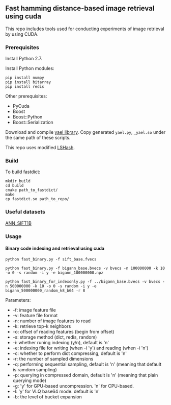 ## Fast hamming distance-based image retrieval using cuda

This repo includes tools used for conducting experiments of image retrieval by using CUDA.

### Prerequisites

Install Python 2.7.

Install Python modules:

    pip install numpy
	pip install bitarray
	pip install redis
	
Other prerequisites:

* PyCuda
* Boost
* Boost::Python
* Boost::Serialization

Download and compile [yael library](https://gforge.inria.fr/projects/yael). Copy generated `yael.py`, `_yael.so` under the same path of these scripts.

This repo uses modified [LSHash](https://github.com/kayzh/LSHash).

### Build

To build fastdict:

    mkdir build
    cd build
    cmake path_to_fastdict/
    make
    cp fastdict.so path_to_repo/

### Useful datasets

[ANN_SIFT1B](http://corpus-texmex.irisa.fr/)


### Usage


#### Binary code indexing and retrieval using cuda

	python fast_binary.py -f sift_base.fvecs

	python fast_binary.py -f bigann_base.bvecs -v bvecs -n 100000000 -k 10 -o 0 -s random -i y -e bigann_100000000.npz

    python fast_binary_for_indexonly.py -f ../bigann_base.bvecs -v bvecs -n 500000000 -k 10 -o 0 -s random -i y -e bigann_500000000_random_k8_b64 -r 8

Parameters:

* -f: image feature file
* -v: feature file format
* -n: number of image features to read
* -k: retrieve top-k neighbors
* -o: offset of reading features (begin from offset)
* -s: storage method (dict, redis, random)
* -i: whether runing indexing (y/n), default is 'n'
* -e: indexing file for writing (when -i 'y') and reading (when -i 'n')
* -c: whether to perform dict compressing, default is 'n'
* -r: the number of sampled dimensions
* -q: performing sequential sampling, default is 'n' (meaning that default is ramdom sampling)
* -p: querying in compressed domain, default is 'n' (meaning that plain querying mode)
* -g: 'y' for GPU-based uncompression. 'n' for CPU-based.
* -l: 'y' for VLQ base64 mode. default is 'n'
* -b: the level of bucket expansion



